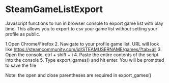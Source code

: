 # SteamGameListExport
Javascript functions to run in browser console to export game list with play time. This allows you to export to csv your game list without setting your profile as public.

1.Open Chrome/Firefox
2. Navigate to your profile game list. URL will look like https://steamcommunity.com/id/STEAMUSERNAME/games/?tab=all
3. Open the console, ctrl + shift + i
4. Paste the entire contents of the script into the console
5. Type export_games() and hit enter. You will be prompted to save the file

Note: the open and close parentheses are required in export_games()
